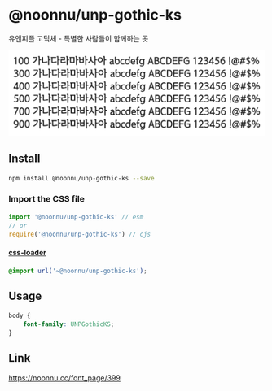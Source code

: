 # @noonnu/unp-gothic-ks

유앤피플 고딕체 - 특별한 사람들이 함께하는 곳

![example](./example.png)

## Install

```bash
npm install @noonnu/unp-gothic-ks --save
```

### Import the CSS file

```js
import '@noonnu/unp-gothic-ks' // esm
// or
require('@noonnu/unp-gothic-ks') // cjs
```

#### [css-loader](https://github.com/webpack-contrib/css-loader)

```css
@import url('~@noonnu/unp-gothic-ks');
```

## Usage

```css
body {
    font-family: UNPGothicKS;
}
```

## Link

https://noonnu.cc/font_page/399
